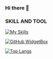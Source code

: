 ### Hi there 👋

### SKILL AND TOOL

[![My Skills](https://skillicons.dev/icons?i=,html,css,js,react,sass,tailwind,bootstrap,vite,vscode,git,github&theme=dark)](https://skillicons.dev)

[![GitHub WidgetBox](https://github-widgetbox.vercel.app/api/profile?username=NontagornC&data=repositories,commits&theme=nautilus)](https://github.com/Jurredr/github-widgetbox)

[![Top Langs](https://github-readme-stats.vercel.app/api/top-langs/?username=NontagornC&layout=compact)](https://github.com/anuraghazra/github-readme-stats)



